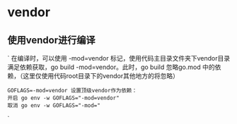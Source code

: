 # vendor

## 使用vendor进行编译

`
    在编译时，可以使用 -mod=vendor 标记，使用代码主目录文件夹下vendor目录满足依赖获取，go build -mod=vendor。此时，go build 忽略go.mod 中的依赖，（这里仅使用代码root目录下的vendor其他地方的将忽略）

    GOFLAGS=-mod=vendor 设置顶级vendor作为依赖： 
    开启 go env -w GOFLAGS="-mod=vendor" 
    取消 go env -w GOFLAGS="-mod="
`
